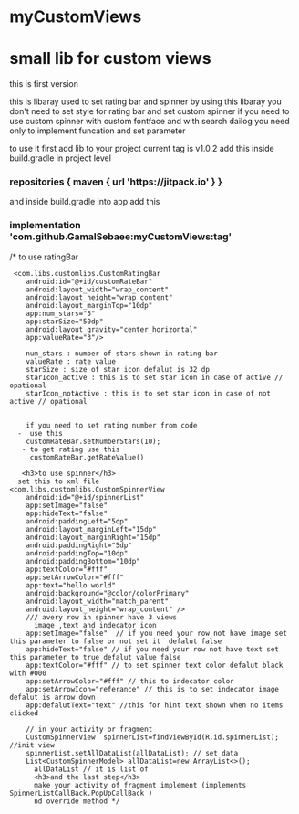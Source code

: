 # myCustomViews
<h1>small lib for custom views</h1>
<p>this is first version </p>
this is libaray used to set rating bar and spinner 
by using this libaray you don't need to set style for rating bar and set custom spinner 
if you need to use custom spinner with custom fontface and with search dailog you need only to implement funcation and set parameter 

to use it 
first add lib to your project 
current tag is v1.0.2
add this inside build.gradle in project level

<h3>   
     repositories {
        maven { url 'https://jitpack.io' }
    }
</h3>
and inside build.gradle into app add this 
<h3>    implementation 'com.github.GamalSebaee:myCustomViews:tag'</h3>

/* to use ratingBar

     <com.libs.customlibs.CustomRatingBar
        android:id="@+id/customRateBar"
        android:layout_width="wrap_content"
        android:layout_height="wrap_content"
        android:layout_marginTop="10dp"
        app:num_stars="5"
        app:starSize="50dp"
        android:layout_gravity="center_horizontal"
        app:valueRate="3"/>

        num_stars : number of stars shown in rating bar 
        valueRate : rate value
        starSize : size of star icon defalut is 32 dp
        starIcon_active : this is to set star icon in case of active // opational
        starIcon_notActive : this is to set star icon in case of not active // opational
        
        
        if you need to set rating number from code 
      -  use this 
        customRateBar.setNumberStars(10);
       - to get rating use this 
         customRateBar.getRateValue() 

       <h3>to use spinner</h3>
      set this to xml file
    <com.libs.customlibs.CustomSpinnerView
        android:id="@+id/spinnerList"
        app:setImage="false"
        app:hideText="false"
        android:paddingLeft="5dp"
        android:layout_marginLeft="15dp"
        android:layout_marginRight="15dp"
        android:paddingRight="5dp"
        android:paddingTop="10dp"
        android:paddingBottom="10dp"
        app:textColor="#fff"
        app:setArrowColor="#fff"
        app:text="hello world"
        android:background="@color/colorPrimary"
        android:layout_width="match_parent"
        android:layout_height="wrap_content" />
        /// avery row in spinner have 3 views 
          image ,text and indecator icon 
        app:setImage="false"  // if you need your row not have image set this parameter to false or not set it  defalut false
        app:hideText="false" // if you need your row not have text set this parameter to true defalut value false
        app:textColor="#fff" // to set spinner text color defalut black with #000
        app:setArrowColor="#fff" // this to indecator color
        app:setArrowIcon="referance" // this is to set indecator image defalut is arrow down
        app:defalutText="text" //this for hint text shown when no items clicked
        
        // in your activity or fragment
        CustomSpinnerView  spinnerList=findViewById(R.id.spinnerList); //init view 
        spinnerList.setAllDataList(allDataList); // set data 
        List<CustomSpinnerModel> allDataList=new ArrayList<>();
          allDataList // it is list of   
          <h3>and the last step</h3>  
          make your activity of fragment implement (implements SpinnerListCallBack.PopUpCallBack )
          nd override method */
                     
                     
        
        
        



        

